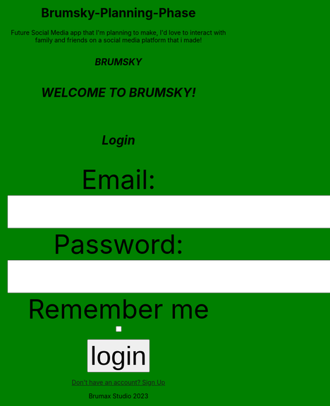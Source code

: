 # Brumsky-Planning-Phase
Future Social Media app that I'm planning to make, I'd love to interact with family and friends on a social media platform that i made!

<!DOCTYPE html>
<html>
  <head>
    <title>Login Page</title>
    <meta name="Brumsky" author= "David Tamaratare Oghenebrume">
  </head>
<style>
html{
    background:green
}
body{
  color:black;
  text-align:center
}
body h2{
      text-align: center
}
label,input{
    font-size:60px;
}
</style>
<body>
  <div class="bottom-center">
  <h2><i>BRUMSKY</i></h2>
  <h1><i>WELCOME TO BRUMSKY!</i></h1><br>
  <h1><i>Login</i></h1><br>
  <form>
    <label for ="em">Email:</label><br>
    <input type="email" id="em"><br>
    <label for "pass">Password:</label><br>
    <input type = "password" id="pass"><br>
    <label for "rem">Remember me</label><br>
    <input type="checkbox" id="rem">
    <p>  </p>
    <input type="submit" value="login">
  </form>
<nav>
  <a href ="http://127.0.0.1:29043/main/0/storage/emulated/0/Documents/Brumsky/SignUp.html" >Don't have an account? Sign Up</a>
</nav>
<footer>
<p>Brumax Studio 2023</p>
</footer>
</div>
</body>
</html>
